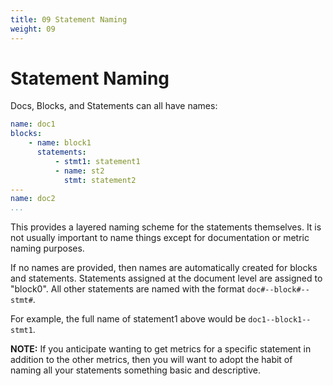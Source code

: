 ```yaml
---
title: 09 Statement Naming
weight: 09
---
```


# Statement Naming

Docs, Blocks, and Statements can all have names:

```yaml
name: doc1
blocks:
    - name: block1
      statements:
          - stmt1: statement1
          - name: st2
            stmt: statement2
---
name: doc2
...
```

This provides a layered naming scheme for the statements themselves. It is
not usually important to name things except for documentation or metric
naming purposes.

If no names are provided, then names are automatically created for blocks
and statements. Statements assigned at the document level are assigned
to "block0". All other statements are named with the
format `doc#--block#--stmt#`.

For example, the full name of statement1 above would
be `doc1--block1--stmt1`.

**NOTE:**
If you anticipate wanting to get metrics for a specific statement in
addition to the other metrics, then you will want to adopt the habit of
naming all your statements something basic and descriptive.

